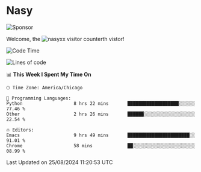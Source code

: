 # Nasy

<!--
<p align="center">
<img height="200" src="https://github-readme-stats.vercel.app/api?username=nasyxx&count_private=true&show_icons=true&theme=dracula&include_all_commits=true"/>
<img height="200" src="https://github-readme-stats.vercel.app/api/top-langs/?username=nasyxx&theme=dracula&hide=html,jupyter+notebook&count_private=true&show_icons=true"/>
</p>

  
----------------
-->

![Sponsor](https://img.shields.io/static/v1.svg?label=Sponsor&message=%E2%9D%A4&logo=GitHub&style=flat&color=pink)
 
Welcome, the ![nasyxx visitor counter](https://count.getloli.com/get/@nasyxx?theme=rule34)th vistor!
 
<!--START_SECTION:waka-->
![Code Time](http://img.shields.io/badge/Code%20Time-4%2C599%20hrs%2054%20mins-blue)

![Lines of code](https://img.shields.io/badge/From%20Hello%20World%20I%27ve%20Written-6.4%20million%20lines%20of%20code-blue)

📊 **This Week I Spent My Time On** 

```text
🕑︎ Time Zone: America/Chicago

💬 Programming Languages: 
Python                   8 hrs 22 mins       ███████████████████░░░░░░   77.46 % 
Other                    2 hrs 26 mins       ██████░░░░░░░░░░░░░░░░░░░   22.54 % 

🔥 Editors: 
Emacs                    9 hrs 49 mins       ███████████████████████░░   91.01 % 
Chrome                   58 mins             ██░░░░░░░░░░░░░░░░░░░░░░░   08.99 % 
```


 Last Updated on 25/08/2024 11:20:53 UTC
<!--END_SECTION:waka-->

<!-- ![visitors](https://visitor-badge.laobi.icu/badge?page_id=nasyxx.nasyxx) -->
